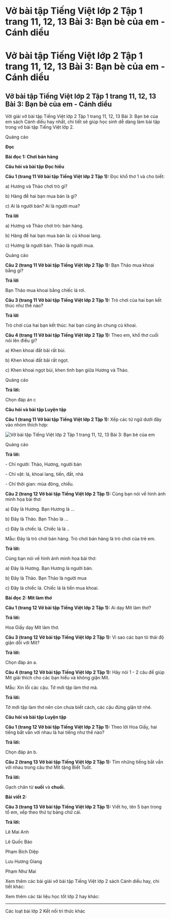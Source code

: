# Vở bài tập Tiếng Việt lớp 2 Tập 1 trang 11, 12, 13 Bài 3: Bạn bè của em - Cánh diều

# Vở bài tập Tiếng Việt lớp 2 Tập 1 trang 11, 12, 13 Bài 3: Bạn bè của em - Cánh diều

## Vở bài tập Tiếng Việt lớp 2 Tập 1 trang 11, 12, 13 Bài 3: Bạn bè của em - Cánh diều

Với giải vở bài tập Tiếng Việt lớp 2 Tập 1 trang 11, 12, 13 Bài 3: Bạn bè của em sách Cánh diều hay nhất, chi tiết sẽ giúp học sinh dễ dàng làm bài tập trong vở bài tập Tiếng Việt lớp 2.

Quảng cáo

**Đọc**

**Bài đọc 1: Chơi bán hàng**

**Câu hỏi và bài tập Đọc hiểu**

**Câu 1 (trang 11 Vở bài tập Tiếng Việt lớp 2 Tập 1):** Đọc khổ thơ 1 và cho biết:

a) Hương và Thảo chơi trò gì?

b) Hàng để hai bạn mua bán là gì?

c) Ai là người bán? Ai là người mua?

**Trả lời**

a) Hương và Thảo chơi trò: bán hàng.

b) Hàng để hai bạn mua bán là: củ khoai lang.

c) Hương là người bán. Thảo là người mua.

Quảng cáo

**Câu 2 (trang 11 Vở bài tập Tiếng Việt lớp 2 Tập 1):** Bạn Thảo mua khoai bằng gì?

**Trả lời**

Bạn Thảo mua khoai bằng chiếc lá rơi.

**Câu 3 (trang 11 Vở bài tập Tiếng Việt lớp 2 Tập 1):** Trò chơi của hai bạn kết thúc như thế nào?

**Trả lời**

Trò chơi của hai bạn kết thúc: hai bạn cùng ăn chung củ khoai.

**Câu 4 (trang 11 Vở bài tập Tiếng Việt lớp 2 Tập 1):** Theo em, khổ thơ cuối nói lên điều gì?

a) Khen khoai đất bãi rất bùi.

b) Khen khoai đất bãi rất ngọt.

c) Khen khoai ngọt bùi, khen tình bạn giữa Hương và Thảo.

Quảng cáo

**Trả lời:**

Chọn đáp án c

**Câu hỏi và bài tập Luyện tập**

**Câu 1 (trang 11 Vở bài tập Tiếng Việt lớp 2 Tập 1):** Xếp các từ ngữ dưới đây vào nhóm thích hợp: 

![Vở bài tập Tiếng Việt lớp 2 Tập 1 trang 11, 12, 13 Bài 3: Bạn bè của em](https://vietjack.com/vbt-tieng-viet-2-cd/images/bai-3-ban-be-cua-em.png)

Quảng cáo

**Trả lời:**

\- Chỉ người: Thảo, Hương, người bán

\- Chỉ vật: lá, khoai lang, tiền, đất, nhà

\- Chỉ thời gian: mùa đông, chiều.

**Câu 2 (trang 12 Vở bài tập Tiếng Việt lớp 2 Tập 1):** Cùng bạn nói về hình ảnh minh họa bài thơ:

a) Đây là Hương. Bạn Hương là ...

b) Đây là Thảo. Bạn Thảo là ...

c) Đây là chiếc lá. Chiếc lá là ..

Mẫu: Đây là trò chơi bán hàng. Trò chơi bán hàng là trò chơi của trẻ em.

**Trả lời:**

Cùng bạn nói về hình ảnh minh họa bài thơ:

a) Đây là Hương. Bạn Hương là người bán.

b) Đây là Thảo. Bạn Thảo là người mua

c) Đây là chiếc lá. Chiếc lá là tiền mua khoai.

**Bài đọc 2: Mít làm thơ**

**Câu 1 (trang 12 Vở bài tập Tiếng Việt lớp 2 Tập 1):** Ai dạy Mít làm thơ?

**Trả lời:**

Hoa Giấy dạy Mít làm thơ.

**Câu 3 (trang 12 Vở bài tập Tiếng Việt lớp 2 Tập 1):** Vì sao các bạn tỏ thái độ giận dỗi với Mít?

**Trả lời:**

Chọn đáp án a. 

**Câu 4 (trang 12 Vở bài tập Tiếng Việt lớp 2 Tập 1):** Hãy nói 1 - 2 câu để giúp Mít giải thích cho các bạn hiểu và không giận Mít.

Mẫu: Xin lỗi các cậu. Tớ mới tập làm thơ mà.

**Trả lời:**

Tớ mới tập làm thơ nên còn chưa biết cách, các cậu đừng giận tớ nhé.

**Câu hỏi và bài tập Luyện tập**

**Câu 1 (trang 12 Vở bài tập Tiếng Việt lớp 2 Tập 1):** Theo lời Hoa Giấy, hai tiếng bắt vần với nhau là hai tiếng như thế nào?

**Trả lời:**

Chọn đáp án b. 

**Câu 2 (trang 13 Vở bài tập Tiếng Việt lớp 2 Tập 1):** Tìm những tiếng bắt vần với nhau trong câu thơ Mít tặng Biết Tuốt.

**Trả lời:**

Gạch chân từ **suối** và **chuối.**

**Bài viết 2:**

**Câu 3 (trang 13 Vở bài tập Tiếng Việt lớp 2 Tập 1):** Viết họ, tên 5 bạn trong tổ em, xếp theo thứ tự bảng chữ cái.

**Trả lời:**

Lê Mai Anh

Lê Quốc Bảo

Phạm Bích Diệp

Lưu Hương Giang

Phạm Như Mai

Xem thêm các bài giải vở bài tập Tiếng Việt lớp 2 sách Cánh diều hay, chi tiết khác:

Xem thêm các tài liệu học tốt lớp 2 hay khác:

* * *

Các loạt bài lớp 2 Kết nối tri thức khác
